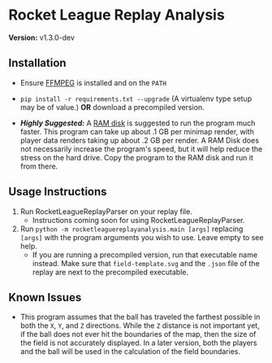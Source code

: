 # Rocket League Replay Analysis

**Version:** v1.3.0-dev

## Installation

* Ensure [FFMPEG](http://ffmpeg.org/download.html) is installed and on the `PATH`

* `pip install -r requirements.txt --upgrade`
(A virtualenv type setup may be of value.)
**OR** download a precompiled version.

* **_Highly Suggested:_** A [RAM disk](https://sourceforge.net/projects/imdisk-toolkit/) 
is suggested to run the program much faster.  This program can take up about 
.1 GB per minimap render, with player data renders taking up about .2 GB per 
render.  A RAM Disk does not necessarily increase the program's speed, but it 
will help reduce the stress on the hard drive.  Copy the program to the RAM 
disk and run it from there.

## Usage Instructions

1. Run RocketLeagueReplayParser on your replay file.
    * Instructions coming soon for using RocketLeagueReplayParser.
2. Run `python -m rocketleaguereplayanalysis.main [args]` replacing 
`[args]` with the program arguments you wish to use.  Leave empty to see help.
    * If you are running a precompiled version, run that 
    executable name instead.  Make sure that `field-template.svg` 
    and the `.json` file of the replay are next to the precompiled executable.

## Known Issues

* This program assumes that the ball has traveled the farthest possible in 
both the `X`, `Y`, and `Z` directions.  While the `Z` distance is not 
important yet, if the ball does not ever hit the boundaries of the map, then 
the size of the field is not accurately displayed.  In a later version, both 
the players and the ball will be used in the calculation of the field 
boundaries.
